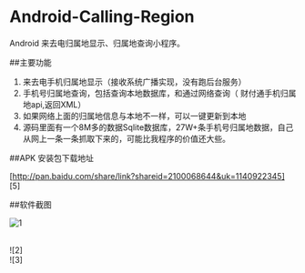 Android-Calling-Region
======================

Android 来去电归属地显示、归属地查询小程序。


##主要功能

1.  来去电手机归属地显示（接收系统广播实现，没有跑后台服务）
2.  手机号归属地查询，包括查询本地数据库，和通过网络查询（ 财付通手机归属地api,返回XML）
3.  如果网络上面的归属地信息与本地不一样，可以一键更新到本地
4.  源码里面有一个8M多的数据Sqlite数据库，27W+条手机号归属地数据，自己从网上一条一条抓取下来的，可能比我程序的价值还大些。


##APK 安装包下载地址

[http://pan.baidu.com/share/link?shareid=2100068644&uk=1140922345] [5]

##软件截图
<br />

![1] 

<br />
![2]

<br />
![3]



[1]: http://bcs.duapp.com/picstore/Q62pBHoauF.png 

[2]: http://bcs.duapp.com/picstore/y1qWHUgBkU.png

[3]: http://bcs.duapp.com/picstore/mYxMRm3LX8.png

[4]: http://pan.baidu.com/share/link?shareid=2100068644&uk=1140922345
